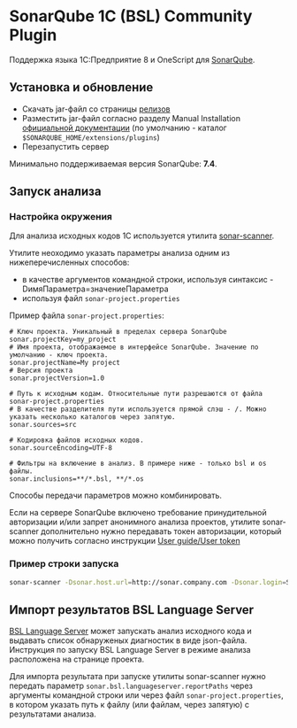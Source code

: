 # SonarQube 1C (BSL) Community Plugin

Поддержка языка 1С:Предприятие 8 и OneScript для [SonarQube](http://sonarqube.org).

## Установка и обновление

* Скачать jar-файл со страницы [релизов](https://github.com/1c-syntax/sonar-bsl-plugin-community/releases)
* Разместить jar-файл согласно разделу Manual Installation [официальной документации](https://docs.sonarqube.org/latest/setup/install-plugin/) (по умолчанию - каталог `$SONARQUBE_HOME/extensions/plugins`)
* Перезапустить сервер

Минимально поддерживаемая версия SonarQube: **7.4**.

## Запуск анализа

### Настройка окружения

Для анализа исходных кодов 1С используется утилита [sonar-scanner](https://docs.sonarqube.org/display/SCAN/Analyzing+with+SonarQube+Scanner).

Утилите неоходимо указать параметры анализа одним из нижеперечисленных способов:
* в качестве аргументов командной строки, используя синтаксис -DимяПараметра=значениеПараметра
* используя файл `sonar-project.properties`

Пример файла `sonar-project.properties`:

```properties
# Ключ проекта. Уникальный в пределах сервера SonarQube
sonar.projectKey=my_project
# Имя проекта, отображаемое в интерфейсе SonarQube. Значение по умолчанию - ключ проекта.
sonar.projectName=My project
# Версия проекта
sonar.projectVersion=1.0
 
# Путь к исходным кодам. Относительные пути разрешаются от файла sonar-project.properties
# В качестве разделителя пути используется прямой слэш - /. Можно указать несколько каталогов через запятую.
sonar.sources=src
 
# Кодировка файлов исходных кодов.
sonar.sourceEncoding=UTF-8

# Фильтры на включение в анализ. В примере ниже - только bsl и os файлы.
sonar.inclusions=**/*.bsl, **/*.os
```

Способы передачи параметров можно комбинировать.

Если на сервере SonarQube включено требование принудительной авторизации и/или запрет анонимного анализа проектов, утилите sonar-scanner дополнительно нужно передавать токен авторизации, который можно получить согласно инструкции [User guide/User token](https://docs.sonarqube.org/latest/user-guide/user-token/)

### Пример строки запуска

```sh
sonar-scanner -Dsonar.host.url=http://sonar.company.com -Dsonar.login=SONAR_AUTH_TOKEN
```

## Импорт результатов BSL Language Server

[BSL Language Server](https://github.com/1c-syntax/bsl-language-server) может запускать анализ исходного кода и выдавать список обнаруженых диагностик в виде json-файла. Инструкция по запуску BSL Language Server в режиме анализа расположена на странице проекта.

Для импорта результата при запуске утилиты sonar-scanner нужно передать параметр `sonar.bsl.languageserver.reportPaths` через аргументы командной строки или через файл `sonar-project.properties`, в котором указать путь к файлу (или файлам, через запятую) с результатами анализа.
